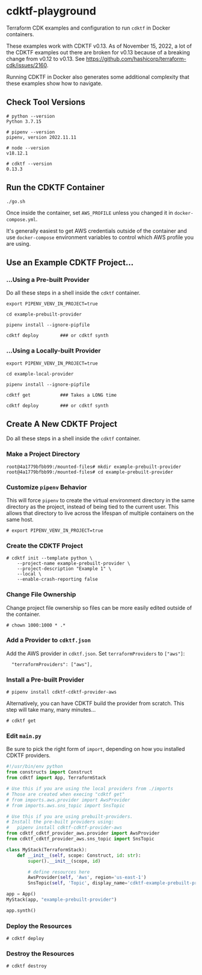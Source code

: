 # cdktf-playground

Terraform CDK examples and configuration to run `cdktf` in Docker containers.

These examples work with CDKTF v0.13. As of November 15, 2022, a lot of the CDKTF examples out there are broken for v0.13 because of a breaking change from v0.12 to v0.13. See https://github.com/hashicorp/terraform-cdk/issues/2160.

Running CDKTF in Docker also generates some additional complexity that these examples show how to navigate.

## Check Tool Versions

```
# python --version
Python 3.7.15

# pipenv --version
pipenv, version 2022.11.11

# node --version
v18.12.1

# cdktf --version
0.13.3
```

## Run the CDKTF Container

```
./go.sh
```

Once inside the container, set `AWS_PROFILE` unless you changed it in `docker-compose.yml`.

It's generally easiest to get AWS credentials outside of the container and use `docker-compose` environment variables to control which AWS profile you are using.

## Use an Example CDKTF Project...

### ...Using a Pre-built Provider 

Do all these steps in a shell inside the `cdktf` container.

```
export PIPENV_VENV_IN_PROJECT=true

cd example-prebuilt-provider

pipenv install --ignore-pipfile

cdktf deploy        ### or cdktf synth

```

### ...Using a Locally-built Provider

```
export PIPENV_VENV_IN_PROJECT=true

cd example-local-provider

pipenv install --ignore-pipfile

cdktf get           ### Takes a LONG time

cdktf deploy        ### or cdktf synth

```

## Create A New CDKTF Project

Do all these steps in a shell inside the `cdktf` container.

### Make a Project Directory
```
root@4a1779bfbb99:/mounted-files# mkdir example-prebuilt-provider
root@4a1779bfbb99:/mounted-files# cd example-prebuilt-provider
```
### Customize `pipenv` Behavior

This will force `pipenv` to create the virtual environment directory in the same directory as the project, instead of being tied to the current user. This allows that directory to live across the lifespan of multiple containers on the same host.

```
# export PIPENV_VENV_IN_PROJECT=true
```

### Create the CDKTF Project
```
# cdktf init --template python \
    --project-name example-prebuilt-provider \
    --project-description "Example 1" \
    --local \
    --enable-crash-reporting false

```

### Change File Ownership

Change project file ownership so files can be more easily edited outside of the container.
```
# chown 1000:1000 * .*
```

### Add a Provider to `cdktf.json`

Add the AWS provider in `cdktf.json`. Set `terraformProviders` to `["aws"]`:
```
  "terraformProviders": ["aws"],
```

### Install a Pre-built Provider
```
# pipenv install cdktf-cdktf-provider-aws
```

Alternatively, you can have CDKTF build the provider from scratch. This step will take many, many minutes...
```
# cdktf get
```

### Edit `main.py`

Be sure to pick the right form of `import`, depending on how you installed CDKTF providers.

```python
#!/usr/bin/env python
from constructs import Construct
from cdktf import App, TerraformStack

# Use this if you are using the local providers from ./imports
# Those are created when execing "cdktf get"
# from imports.aws.provider import AwsProvider
# from imports.aws.sns_topic import SnsTopic

# Use this if you are using prebuilt-providers. 
# Install the pre-built providers using:
#   pipenv install cdktf-cdktf-provider-aws
from cdktf_cdktf_provider_aws.provider import AwsProvider
from cdktf_cdktf_provider_aws.sns_topic import SnsTopic

class MyStack(TerraformStack):
    def __init__(self, scope: Construct, id: str):
        super().__init__(scope, id)

        # define resources here
        AwsProvider(self, 'Aws', region='us-east-1')
        SnsTopic(self, 'Topic', display_name='cdktf-example-prebuilt-provider-topic')

app = App()
MyStack(app, "example-prebuilt-provider")

app.synth()
```

### Deploy the Resources

```
# cdktf deploy
```


### Destroy the Resources

```
# cdktf destroy
```
